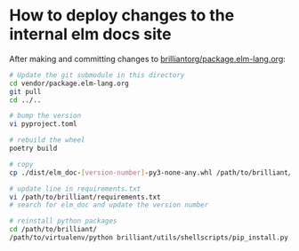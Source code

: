 # How to deploy changes to the internal elm docs site

After making and committing changes to [brilliantorg/package.elm-lang.org](https://github.com/brilliantorg/package.elm-lang.org/tree/master):

```bash
# Update the git submodule in this directory
cd vendor/package.elm-lang.org
git pull
cd ../..

# bump the version
vi pyproject.toml

# rebuild the wheel
poetry build

# copy
cp ./dist/elm_doc-[version-number]-py3-none-any.whl /path/to/brilliant/local_wheels/

# update line in requirements.txt
vi /path/to/brilliant/requirements.txt
# search for elm_doc and update the version number

# reinstall python packages
cd /path/to/brilliant/
/path/to/virtualenv/python brilliant/utils/shellscripts/pip_install.py
```
